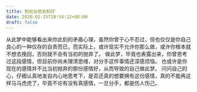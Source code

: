 ```yaml
---
title: 和前女朋友和好
date: 2020-02-15T20:54:12+08:00
draft: false
---
```


从此梦中能够看出来你此刻的矛盾心理，虽然你曾于心不忍过，但也仅仅是你自己良心的一种仅存的自责而已，而实际上，或许现实不允许你那么做，或许你根本就不想去挽回，否则就不会有当初的抛弃了。
做此梦，毕竟也表露出来，你曾思考过这段感情，但目前你尚未理清思绪，对分手这件事情还深感烦恼。
也或许是你现在的感情并不比当初抛弃的那份感情好，从而导致的自己做此梦。
问问自己的心，仔细认真地发自内心地思考下，是否还真的想要拥有这份感情，真的不能再这样马马虎虎了，毕竟不论有没有真感情，一旦分手，都是伤人伤己。

